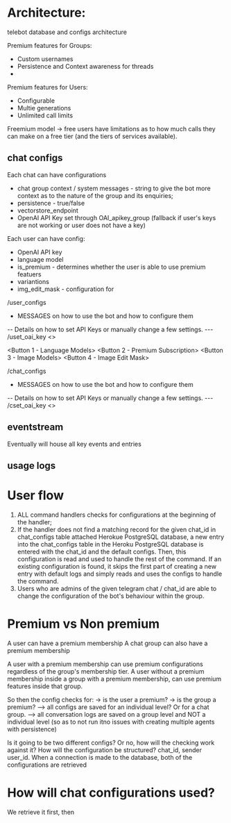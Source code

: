 

# Architecture:
telebot database and configs architecture

Premium features for Groups:
- Custom usernames
- Persistence and Context awareness for threads
- 

Premium features for Users:
- Configurable 
- Multie generations
- Unlimited call limits


Freemium model -> free users have limitations as to how much calls they can make on a free tier (and the tiers of services available).



## chat configs
Each chat can have configurations
- chat group context / system messages - string to give the bot more context as to the nature of the group and its enquiries;
- persistence - true/false
- vectorstore_endpoint
- OpenAI API Key set through OAI_apikey_group (fallback if user's keys are not working or user does not have a key)

Each user can have config:
- OpenAI API key
- language model
- is_premium - determines whether the user is able to use premium featuers
- variantions
- img_edit_mask - configuration for






/user_configs
- MESSAGES on how to use the bot and how to configure them

-- Details on how to set API Keys or manually change a few settings.
--- /uset_oai_key <>

<Button 1 - Language Models> <Button 2 - Premium Subscription>
<Button 3 - Image Models> <Button 4 - Image Edit Mask> 

/chat_configs
- MESSAGES on how to use the bot and how to configure them

-- Details on how to set API Keys or manually change a few settings.
--- /cset_oai_key <>
















## eventstream
Eventually will house all key events and entries

## usage logs





# User flow

1. ALL command handlers checks for configurations at the beginning of the handler;
2. If the handler does not find a matching record for the given chat_id in chat_configs table attached Herokue PostgreSQL database, a new entry into the chat_configs table in the Heroku PostgreSQL database is entered with the chat_id and the default configs. Then, this configuration is read and used to handle the rest of the command. If an existing configuration is found, it skips the first part of creating a new entry with default logs and simply reads and uses the configs to handle the command.
3. Users who are admins of the given telegram chat / chat_id are able to change the configuration of the bot's behaviour within the group.




# Premium vs Non premium
A user can have a premium membership
A chat group can also have a premium membership

A user with a premium membership can use premium configurations regardless of the group's membership tier.
A user without a premium membership inside a group with a premium membership, can use premium features inside that group.

So then the config checks for:
-> is the user a premium?
-> is the group a premium?
--> all configs are saved for an individual level? Or for a chat group.
--> all conversation logs are saved on a group level and NOT a individual level (so as to not run itno issues with creating multiple agents with persistence)


Is it going to be two different configs? Or no, how will the checking work against it? How will the configuration be structured?
chat_id, sender user_id.
When a connection is made to the database, both of the configurations are retrieved





# How will chat configurations used?
We retrieve it first, then



